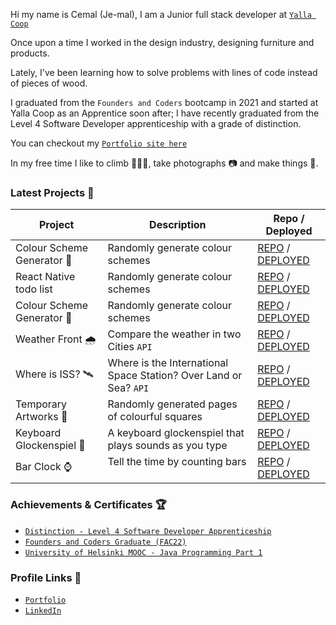 Hi my name is Cemal (Je-mal), I am a Junior full stack developer at [`Yalla Coop`](https://github.com/yalla-coop/)

Once upon a time I worked in the design industry, designing furniture and products. 

Lately, I've been learning how to solve problems with lines of code instead of pieces of wood. 

I graduated from the `Founders and Coders` bootcamp in 2021 and started at Yalla Coop as an Apprentice soon after; I have recently graduated from the Level 4 Software Developer apprenticeship with a grade of distinction.

You can checkout my [`Portfolio site here`](https://cem.al)

In my free time I like to climb 🧗🏼‍♂️, take photographs 📷 and make things 🔨.

### Latest Projects 📌

| Project                  | Description                                                  | Repo / Deployed                                                                                             |
|--------------------------|--------------------------------------------------------------|-------------------------------------------------------------------------------------------------------------|
| Colour Scheme Generator 🔮 | Randomly generate colour schemes | [REPO](https://github.com/cemalokten/mobile-colour-scheme-generator) / [DEPLOYED](https://cemalokten.github.io/mobile-colour-scheme-generator/)
| React Native todo list  | Randomly generate colour schemes | [REPO](https://github.com/cemalokten/mobile-colour-scheme-generator) / [DEPLOYED](https://cemalokten.github.io/mobile-colour-scheme-generator/)
| Colour Scheme Generator 🔮 | Randomly generate colour schemes | [REPO](https://github.com/cemalokten/mobile-colour-scheme-generator) / [DEPLOYED](https://cemalokten.github.io/mobile-colour-scheme-generator/)
| Weather Front 🌧️        | Compare the weather in two Cities `API`                         | [REPO](https://github.com/cemalokten/weather-front) / [DEPLOYED](https://cemalokten.github.io/weather-front/) |
| Where is ISS? 🛰️        | Where is the International Space Station? Over Land or Sea? `API`       | [REPO](https://github.com/cemalokten/where-is-iss) / [DEPLOYED](https://cemalokten.github.io/where-is-iss/) |
| Temporary Artworks 🎨    | Randomly generated pages of colourful squares                | [REPO](https://github.com/cemalokten/temporary-artworks) / [DEPLOYED](https://cemalokten.github.io/temporary-artworks/) |
| Keyboard Glockenspiel 🎹 | A keyboard glockenspiel that plays sounds as you type        | [REPO](https://github.com/cemalokten/keyboard-glockenspiel) / [DEPLOYED](https://cemalokten.github.io/keyboard-glockenspiel/) |
| Bar Clock ⌚              | Tell the time by counting bars &nbsp;&nbsp;&nbsp;&nbsp;&nbsp;&nbsp;&nbsp;&nbsp;&nbsp;&nbsp;&nbsp;&nbsp;&nbsp;&nbsp;&nbsp;&nbsp;&nbsp;&nbsp;&nbsp;&nbsp;&nbsp;&nbsp;&nbsp;&nbsp;&nbsp;&nbsp;                              | [REPO](https://github.com/cemalokten/bar-clock) / [DEPLOYED](https://cemalokten.github.io/bar-clock/) |


### Achievements & Certificates 🏆
* [`Distinction - Level 4 Software Developer Apprenticeship`](https://www.bcs.org/develop-your-people/develop-your-team-or-organisation/digital-it-apprenticeships-for-your-team/offer-our-apprenticeships-standards/software-developer/)
* [`Founders and Coders Graduate (FAC22)`](https://www.foundersandcoders.com/)
* [`University of Helsinki MOOC - Java Programming Part 1`](https://certificates.mooc.fi/validate/xgg8x6qj2e)

### Profile Links 🔗

* [`Portfolio`](https://cem.al/)
* [`LinkedIn`](https://www.linkedin.com/in/cemal-okten/)
